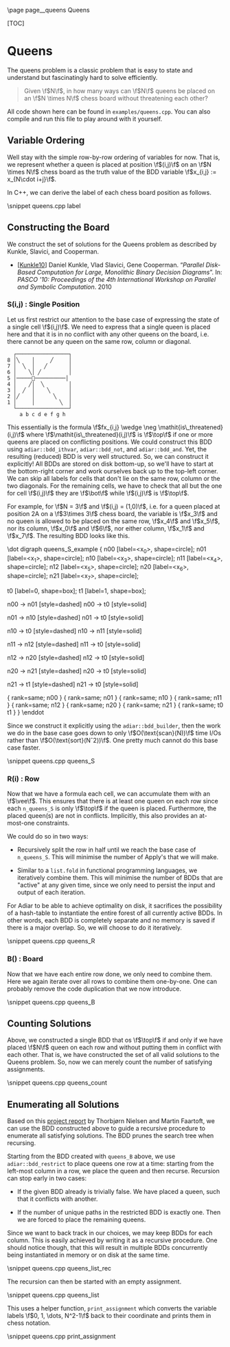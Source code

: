 \page page__queens Queens

[TOC]

Queens
===============================

The queens problem is a classic problem that is easy to state and understand but
fascinatingly hard to solve efficiently.

> Given \f$N\f$, in how many ways can \f$N\f$ queens be placed on an \f$N \times
> N\f$ chess board without threatening each other?

All code shown here can be found in `examples/queens.cpp`. You can also compile
and run this file to play around with it yourself.

Variable Ordering
-------------------------------

Well stay with the simple row-by-row ordering of variables for now. That is, we
represent whether a queen is placed at position \f$(i,j)\f$ on an \f$N \times
N\f$ chess board as the truth value of the BDD variable \f$x_{i,j} :=
x_{N\cdot i+j}\f$.

In C++, we can derive the label of each chess board position as follows.

\snippet queens.cpp label


Constructing the Board
-------------------------------

We construct the set of solutions for the Queens problem as described by Kunkle,
Slavici, and Cooperman.

- [[Kunkle10](https://dl.acm.org/doi/abs/10.1145/1837210.1837222)] Daniel
  Kunkle, Vlad Slavici, Gene Cooperman. “*Parallel Disk-Based Computation for
  Large, Monolithic Binary Decision Diagrams*”. In: *PASCO '10: Proceedings of
  the 4th International Workshop on Parallel and Symbolic Computation*. 2010

### S(i,j) : Single Position

Let us first restrict our attention to the base case of expressing the state of
a single cell \f$(i,j)\f$. We need to express that a single queen is placed here
and that it is in no conflict with any other queens on the board, i.e. there
cannot be any queen on the same row, column or diagonal.

```
  ┌─────────────────┐
8 │╲    │     ╱     │
7 │  ╲  │   ╱       │
6 │    ╲│ ╱         │
5 │─────👑──────────│
4 │    ╱│  ╲        │
3 │  ╱  │    ╲      │
2 │╱    │      ╲    │
1 │     │        ╲  │
  └─────────────────┘
    a b c d e f g h
```

This essentially is the formula \f$fx_{i,j} \wedge \neg
\mathit{is\_threatened}(i,j)\f$ where \f$\mathit{is\_threatened}(i,j)\f$ is
\f$\top\f$ if one or more queens are placed on conflicting positions. We could
construct this BDD using `adiar::bdd_ithvar`, `adiar::bdd_not`, and
`adiar::bdd_and`. Yet, the resulting (reduced) BDD is very well structured. So,
we can construct it explicitly! All BDDs are stored on disk bottom-up, so we'll
have to start at the bottom-right corner and work ourselves back up to the
top-left corner. We can skip all labels for cells that don't lie on the same
row, column or the two diagonals. For the remaining cells, we have to check that
all but the one for cell \f$(i,j)\f$ they are \f$\bot\f$ while \f$(i,j)\f$ is
\f$\top\f$.

For example, for \f$N = 3\f$ and \f$(i,j) = (1,0)\f$, i.e. for a queen placed at
position 2A on a \f$3\times 3\f$ chess board, the variable is \f$x_3\f$ and no
queen is allowed to be placed on the same row, \f$x_4\f$ and \f$x_5\f$, nor its
column, \f$x_0\f$ and \f$6\f$, nor either column, \f$x_1\f$ and \f$x_7\f$. The
resulting BDD looks like this.

\dot
digraph queens_S_example {
  n00 [label=<x<sub>0</sub>>, shape=circle];
  n01 [label=<x<sub>1</sub>>, shape=circle];
  n10 [label=<x<sub>3</sub>>, shape=circle];
  n11 [label=<x<sub>4</sub>>, shape=circle];
  n12 [label=<x<sub>5</sub>>, shape=circle];
  n20 [label=<x<sub>6</sub>>, shape=circle];
  n21 [label=<x<sub>7</sub>>, shape=circle];

  t0 [label=0, shape=box];
  t1 [label=1, shape=box];

  n00 -> n01 [style=dashed]
  n00 -> t0  [style=solid]

  n01 -> n10 [style=dashed]
  n01 -> t0  [style=solid]

  n10 -> t0  [style=dashed]
  n10 -> n11 [style=solid]

  n11 -> n12 [style=dashed]
  n11 -> t0  [style=solid]

  n12 -> n20 [style=dashed]
  n12 -> t0  [style=solid]

  n20 -> n21 [style=dashed]
  n20 -> t0  [style=solid]

  n21 -> t1  [style=dashed]
  n21 -> t0  [style=solid]

  { rank=same; n00 }
  { rank=same; n01 }
  { rank=same; n10 }
  { rank=same; n11 }
  { rank=same; n12 }
  { rank=same; n20 }
  { rank=same; n21 }
  { rank=same; t0 t1 }
}
\enddot

Since we construct it explicitly using the `adiar::bdd_builder`, then the work
we do in the base case goes down to only \f$O(\text{scan}(N))\f$ time I/Os
rather than \f$O(\text{sort}(Nˆ2))\f$. One pretty much cannot do this base
case faster.

\snippet queens.cpp queens_S


### R(i) : Row

Now that we have a formula each cell, we can accumulate them with an \f$\vee\f$.
This ensures that there is at least one queen on each row since each
`n_queens_S` is only \f$\top\f$ if the queen is placed. Furthermore, the placed
queen(s) are not in conflicts. Implicitly, this also provides an at-most-one
constraints.

We could do so in two ways:

- Recursively split the row in half until we reach the base case of
  `n_queens_S`. This will minimise the number of Apply's that we will make.

- Similar to a `list.fold` in functional programming languages, we iteratively
  combine them. This will minimise the number of BDDs that are "active" at any
  given time, since we only need to persist the input and output of each
  iteration.

For Adiar to be able to achieve optimality on disk, it sacrifices the
possibility of a hash-table to instantiate the entire forest of all currently
active BDDs. In other words, each BDD is completely separate and no memory is
saved if there is a major overlap. So, we will choose to do it iteratively.

\snippet queens.cpp queens_R


### B() : Board

Now that we have each entire row done, we only need to combine them. Here we
again iterate over all rows to combine them one-by-one. One can probably remove
the code duplication that we now introduce.

\snippet queens.cpp queens_B


Counting Solutions
-------------------------------

Above, we constructed a single BDD that os \f$\top\f$ if and only if we have
placed \f$N\f$ queen on each row and without putting them in conflict with each
other. That is, we have constructed the set of all valid solutions to the Queens
problem. So, now we can merely count the number of satisfying assignments.

\snippet queens.cpp queens_count


Enumerating all Solutions
-------------------------------

Based on this [project
report](github.com/MartinFaartoft/n-queens-bdd/blob/master/report.tex) by
Thorbjørn Nielsen and Martin Faartoft, we can use the BDD constructed above to
guide a recursive procedure to enumerate all satisfying solutions. The BDD
prunes the search tree when recursing.

Starting from the BDD created with `queens_B` above, we use
`adiar::bdd_restrict` to place queens one row at a time: starting from the
left-most column in a row, we place the queen and then recurse. Recursion can
stop early in two cases:

- If the given BDD already is trivially false. We have placed a queen, such that
  it conflicts with another.

- If the number of unique paths in the restricted BDD is exactly one. Then we
  are forced to place the remaining queens.

Since we want to back track in our choices, we may keep BDDs for each column.
This is easily achieved by writing it as a recursive procedure. One should
notice though, that this will result in multiple BDDs concurrently being
instantiated in memory or on disk at the same time.

\snippet queens.cpp queens_list_rec

The recursion can then be started with an empty assignment.

\snippet queens.cpp queens_list

This uses a helper function, `print_assignment` which converts the variable
labels \f$0, 1, \dots, N^2-1\f$ back to their coordinate and prints them in
chess notation.

\snippet queens.cpp print_assignment
